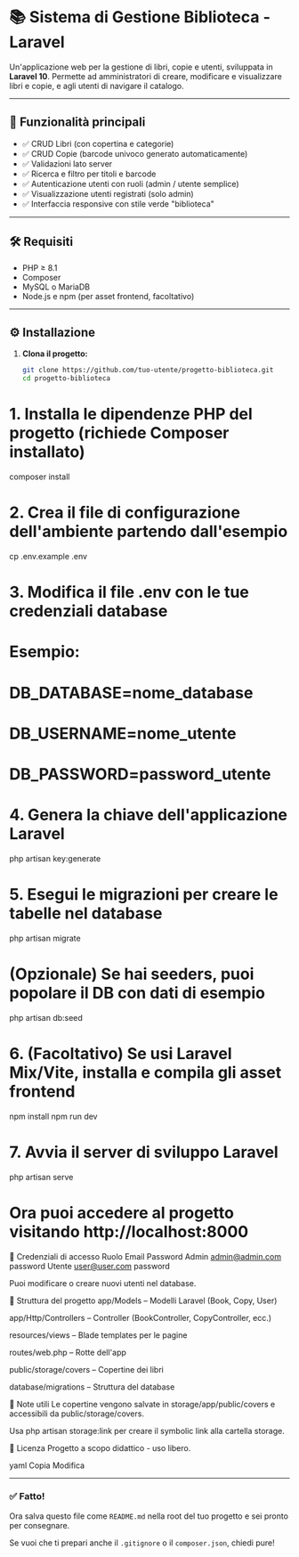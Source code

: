 # 📚 Sistema di Gestione Biblioteca - Laravel

Un'applicazione web per la gestione di libri, copie e utenti, sviluppata in **Laravel 10**. Permette ad amministratori di creare, modificare e visualizzare libri e copie, e agli utenti di navigare il catalogo.

---

## 🚀 Funzionalità principali

- ✅ CRUD Libri (con copertina e categorie)
- ✅ CRUD Copie (barcode univoco generato automaticamente)
- ✅ Validazioni lato server
- ✅ Ricerca e filtro per titoli e barcode
- ✅ Autenticazione utenti con ruoli (admin / utente semplice)
- ✅ Visualizzazione utenti registrati (solo admin)
- ✅ Interfaccia responsive con stile verde "biblioteca"

---

## 🛠️ Requisiti

- PHP ≥ 8.1
- Composer
- MySQL o MariaDB
- Node.js e npm (per asset frontend, facoltativo)

---

## ⚙️ Installazione

1. **Clona il progetto:**

   ```bash
   git clone https://github.com/tuo-utente/progetto-biblioteca.git
   cd progetto-biblioteca
# 1. Installa le dipendenze PHP del progetto (richiede Composer installato)
composer install

# 2. Crea il file di configurazione dell'ambiente partendo dall'esempio
cp .env.example .env

# 3. Modifica il file .env con le tue credenziali database
# Esempio:
# DB_DATABASE=nome_database
# DB_USERNAME=nome_utente
# DB_PASSWORD=password_utente

# 4. Genera la chiave dell'applicazione Laravel
php artisan key:generate

# 5. Esegui le migrazioni per creare le tabelle nel database
php artisan migrate

# (Opzionale) Se hai seeders, puoi popolare il DB con dati di esempio
php artisan db:seed

# 6. (Facoltativo) Se usi Laravel Mix/Vite, installa e compila gli asset frontend
npm install
npm run dev

# 7. Avvia il server di sviluppo Laravel
php artisan serve

# Ora puoi accedere al progetto visitando http://localhost:8000

👤 Credenziali di accesso
Ruolo	Email	Password
Admin	admin@admin.com	password
Utente	user@user.com	password

Puoi modificare o creare nuovi utenti nel database.

📂 Struttura del progetto
app/Models – Modelli Laravel (Book, Copy, User)

app/Http/Controllers – Controller (BookController, CopyController, ecc.)

resources/views – Blade templates per le pagine

routes/web.php – Rotte dell'app

public/storage/covers – Copertine dei libri

database/migrations – Struttura del database

🧾 Note utili
Le copertine vengono salvate in storage/app/public/covers e accessibili da public/storage/covers.

Usa php artisan storage:link per creare il symbolic link alla cartella storage.

📄 Licenza
Progetto a scopo didattico - uso libero.

yaml
Copia
Modifica

---

### ✅ Fatto!  
Ora salva questo file come `README.md` nella root del tuo progetto e sei pronto per consegnare.

Se vuoi che ti prepari anche il `.gitignore` o il `composer.json`, chiedi pure!
